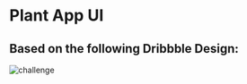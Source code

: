 # Plant App UI

## Based on the following Dribbble Design:

![challenge](https://github.com/mohammadzamaniaf/plant_app_ui/assets/132151000/7dc0e03f-6ac3-4ee7-a54e-5befb3f9fe95)
